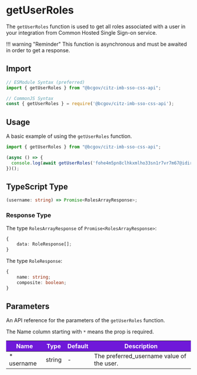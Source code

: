 # getUserRoles

The `getUserRoles` function is used to get all roles associated with a user in your integration from Common Hosted Single Sign-on service. 

!!! warning "Reminder"
    This function is asynchronous and must be awaited in order to get a response.

## Import

```JavaScript
// ESModule Syntax (preferred)
import { getUserRoles } from "@bcgov/citz-imb-sso-css-api";

// CommonJS Syntax
const { getUserRoles } = require('@bcgov/citz-imb-sso-css-api');
```

## Usage

A basic example of using the `getUserRoles` function.

```JavaScript
import { getUserRoles } from "@bcgov/citz-imb-sso-css-api";

(async () => {
  console.log(await getUserRoles('fohe4m5pn8clhkxmlho33sn1r7vr7m67@idir'));
})();
```

## TypeScript Type

```TypeScript
(username: string) => Promise<RolesArrayResponse>;
```

### Response Type

The type `RolesArrayResponse` of `Promise<RolesArrayResponse>`:

```TypeScript
{
    data: RoleResponse[];
}
```

The type `RoleResponse`:

```TypeScript
{
    name: string;
    composite: boolean;
}
```

## Parameters

An API reference for the parameters of the `getUserRoles` function.

The Name column starting with `*` means the prop is required.

<table>
  <!-- Table columns -->
  <thead>
    <tr>
      <th style="background: #6f19d9; color: white;">Name</th>
      <th style="background: #6f19d9; color: white;">Type</th>
      <th style="background: #6f19d9; color: white;">Default</th>
      <th style="background: #6f19d9; color: white;">Description</th>
    </tr>
  </thead>

  <!-- Table rows -->
  <tbody>
    <tr>
      <td>* username</td>
      <td>string</td>
      <td>-</td>
      <td>The preferred_username value of the user.</td>
    </tr>
  </tbody>
</table>
